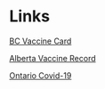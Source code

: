 # Links

[BC Vaccine Card](https://www.healthgateway.gov.bc.ca/vaccinecard)

[Alberta Vaccine Record](https://www.albertavaccinerecord.ca/)

[Ontario Covid-19](https://covid19.ontariohealth.ca/)

